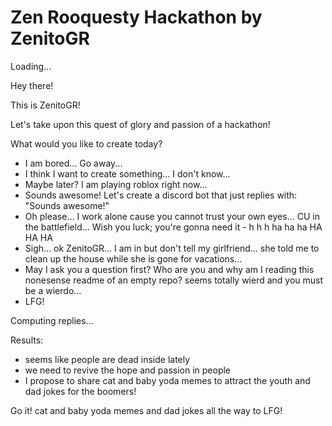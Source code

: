 # Zen Rooquesty Hackathon by ZenitoGR

Loading...

Hey there!

This is ZenitoGR!

Let's take upon this quest of glory and passion of a hackathon!

What would you like to create today?

- I am bored... Go away...
- I think I want to create something... I don't know...
- Maybe later? I am playing roblox right now...
- Sounds awesome! Let's create a discord bot that just replies with: "Sounds awesome!"
- Oh please... I work alone cause you cannot trust your own eyes... CU in the battlefield... Wish you luck; you're gonna need it - h h h ha ha ha HA HA HA
- Sigh... ok ZenitoGR... I am in but don't tell my girlfriend... she told me to clean up the house while she is gone for vacations...
- May I ask you a question first? Who are you and why am I reading this nonesense readme of an empty repo? seems totally wierd and you must be a wierdo...
- LFG!

Computing replies...

Results:

- seems like people are dead inside lately
- we need to revive the hope and passion in people
- I propose to share cat and baby yoda memes to attract the youth and dad jokes for the boomers!

Go it! cat and baby yoda memes and dad jokes all the way to LFG!